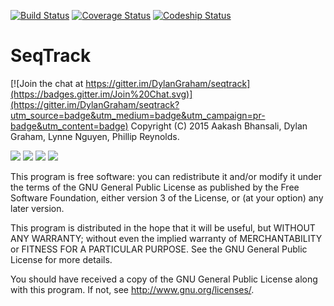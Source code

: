 [![Build Status](https://travis-ci.org/DylanGraham/seqtrack.svg?branch=master)](https://travis-ci.org/DylanGraham/seqtrack)
[![Coverage Status](https://coveralls.io/repos/DylanGraham/seqtrack/badge.svg?branch=master&service=github)](https://coveralls.io/github/DylanGraham/seqtrack?branch=master)
[![Codeship Status](https://codeship.com/projects/7ee411f0-7f6d-0133-af84-0ee49e63cf4f/status?branch=master)](https://codeship.com/projects/120597)

# SeqTrack

[![Join the chat at https://gitter.im/DylanGraham/seqtrack](https://badges.gitter.im/Join%20Chat.svg)](https://gitter.im/DylanGraham/seqtrack?utm_source=badge&utm_medium=badge&utm_campaign=pr-badge&utm_content=badge)
Copyright (C) 2015 Aakash Bhansali, Dylan Graham, Lynne Nguyen, Phillip Reynolds.

![](https://cloud.githubusercontent.com/assets/4900511/10557639/f61d8632-74ff-11e5-90fb-2d14bcd2ed7d.png)
![](https://cloud.githubusercontent.com/assets/4900511/10557638/f619ca2e-74ff-11e5-89f4-85abdb4dee1a.png)
![](https://cloud.githubusercontent.com/assets/4900511/10557637/f616937c-74ff-11e5-8f9c-c79d7ce1d3c3.png)
![](https://cloud.githubusercontent.com/assets/4900511/10557636/f6138bf0-74ff-11e5-8f53-b71ca4ec2e1f.png)

This program is free software: you can redistribute it and/or modify
it under the terms of the GNU General Public License as published by
the Free Software Foundation, either version 3 of the License, or
(at your option) any later version.

This program is distributed in the hope that it will be useful,
but WITHOUT ANY WARRANTY; without even the implied warranty of
MERCHANTABILITY or FITNESS FOR A PARTICULAR PURPOSE.  See the
GNU General Public License for more details.

You should have received a copy of the GNU General Public License
along with this program.  If not, see <http://www.gnu.org/licenses/>.
